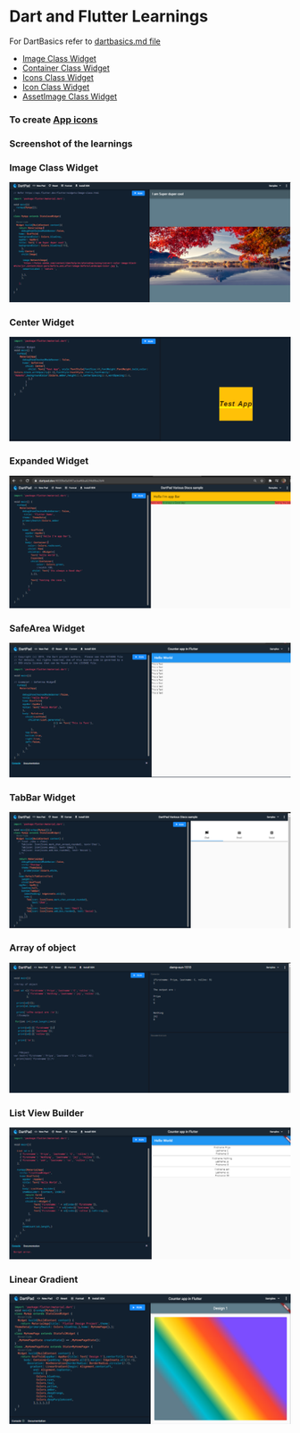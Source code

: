 # Dart and Flutter Learnings

For DartBasics refer to [dartbasics.md file](dartbasics.md)


- [Image Class Widget](https://api.flutter.dev/flutter/widgets/Image-class.html)
- [Container Class Widget](https://api.flutter.dev/flutter/widgets/Container-class.html)
- [Icons Class Widget](https://api.flutter.dev/flutter/material/Icons-class.html)
- [Icon Class Widget](https://api.flutter.dev/flutter/widgets/Icon-class.html)
- [AssetImage Class Widget](https://api.flutter.dev/flutter/painting/AssetImage-class.html)


### To create [App icons](https://appicon.co/)

### Screenshot of the learnings

### Image Class Widget
![](Image.PNG)

### Center Widget

![](Center.PNG)

### Expanded Widget
![](Expanded.PNG)

### SafeArea Widget

![](SafeArea.PNG)

### TabBar Widget

![](TabBar.PNG)

### Array of object

![](array%20of%20object.PNG)

### List View Builder

![](listViewBuilder.PNG)

### Linear Gradient

![](lineargrad.PNG)


